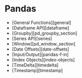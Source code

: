 # Pandas

<div class="grid cards" markdown>

- [General Functions][general]
- [Dataframe API][dataframe]
- [Groupby][pd_groupby_section]
- [Series API][series]
- [Window][pd_window_section]
- [Date Offsets][date-offsets]
- [Input/Output][pandas-f-in]
- [Index Objects][index-objects]
- [TimeDelta][timedelta]
- [Timestamp][timestamp]

</div>